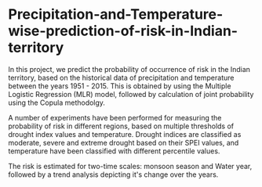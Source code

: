 # Precipitation-and-Temperature-wise-prediction-of-risk-in-Indian-territory


In this project, we predict the probability of occurrence of risk in the Indian territory, based on the historical data of precipitation and temperature between the years 1951 - 2015. This is obtained by using the Multiple Logistic Regression (MLR) model, followed by calculation of joint probability using the Copula methodolgy.


A number of experiments have been performed for measuring the probability of risk in different regions, based on multiple thresholds of drought index values and temperature. Drought indices are classified as moderate, severe and extreme drought based on their SPEI values, and temperature have been classified with different percentile values. 


The risk is estimated for two-time scales: monsoon season and Water year, followed by a trend analysis depicting it's change over the years.
